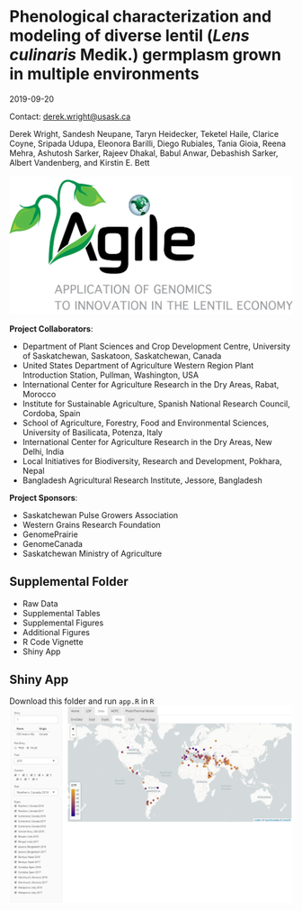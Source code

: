 Phenological characterization and modeling of diverse lentil (*Lens
culinaris* Medik.) germplasm grown in multiple environments
================
2019-09-20

Contact: <derek.wright@usask.ca>

Derek Wright, Sandesh Neupane, Taryn Heidecker, Teketel Haile, Clarice
Coyne, Sripada Udupa, Eleonora Barilli, Diego Rubiales, Tania Gioia,
Reena Mehra, Ashutosh Sarker, Rajeev Dhakal, Babul Anwar, Debashish
Sarker, Albert Vandenberg, and Kirstin E. Bett

![](www/Logo_Agile.png)

**Project Collaborators**:

  - Department of Plant Sciences and Crop Development Centre, University
    of Saskatchewan, Saskatoon, Saskatchewan, Canada
  - United States Department of Agriculture Western Region Plant
    Introduction Station, Pullman, Washington, USA
  - International Center for Agriculture Research in the Dry Areas,
    Rabat, Morocco
  - Institute for Sustainable Agriculture, Spanish National Research
    Council, Cordoba, Spain
  - School of Agriculture, Forestry, Food and Environmental Sciences,
    University of Basilicata, Potenza, Italy
  - International Center for Agriculture Research in the Dry Areas, New
    Delhi, India
  - Local Initiatives for Biodiversity, Research and Development,
    Pokhara, Nepal
  - Bangladesh Agricultural Research Institute, Jessore, Bangladesh

**Project Sponsors**:

  - Saskatchewan Pulse Growers Association
  - Western Grains Research Foundation
  - GenomePrairie
  - GenomeCanada
  - Saskatchewan Ministry of Agriculture

## Supplemental Folder

  - Raw Data
  - Supplemental Tables
  - Supplemental Figures
  - Additional Figures
  - R Code Vignette
  - Shiny App

## Shiny App

Download this folder and run `app.R` in `R` ![](www/screenshot.png)
